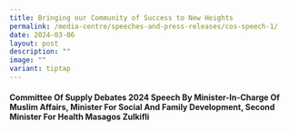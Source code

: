 ```yaml
---
title: Bringing our Community of Success to New Heights
permalink: /media-centre/speeches-and-press-releases/cos-speech-1/
date: 2024-03-06
layout: post
description: ""
image: ""
variant: tiptap
---
```

<h4><strong>Committee Of Supply Debates 2024 Speech By Minister-In-Charge Of Muslim Affairs, Minister For Social And Family Development, Second Minister For Health Masagos Zulkifli</strong></h4>
<p></p>
<p></p>
<p></p>